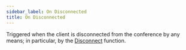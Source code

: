 ```yaml
---
sidebar_label: On Disconnected
title: On Disconnected
---
```

Triggered when the client is disconnected from the conference by any means; in particular, by the [Disconnect](../Functions/disconnect) function.